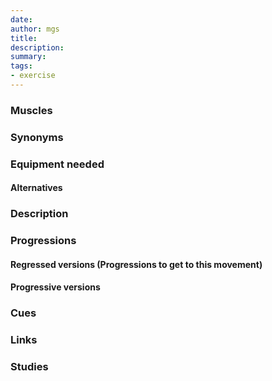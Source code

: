 ```yaml
---
date: 
author: mgs
title: 
description: 
summary: 
tags: 
- exercise
---
```

### Muscles
### Synonyms
### Equipment needed
#### Alternatives
### Description

### Progressions
#### Regressed versions (Progressions to get to this movement)
#### Progressive versions
### Cues
### Links
### Studies
<!--stackedit_data:
eyJoaXN0b3J5IjpbLTE2MjM5NDczMjRdfQ==
-->